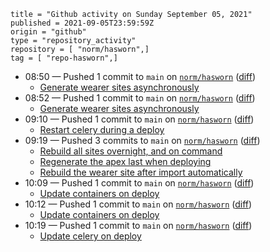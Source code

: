```
title = "Github activity on Sunday September 05, 2021"
published = 2021-09-05T23:59:59Z
origin = "github"
type = "repository_activity"
repository = [ "norm/hasworn",]
tag = [ "repo-hasworn",]
```

* 08:50 — Pushed 1 commit to `main` on [`norm/hasworn`](https://github.com/norm/hasworn) ([diff](https://github.com/norm/hasworn/compare/eca93ac190849fab1ea7e676f51c4118af2c682c..1a858a6356c8f8bb9a7882151ef2e07012878658))
  * [Generate wearer sites asynchronously](https://github.com/norm/hasworn/commit/1a858a6356c8f8bb9a7882151ef2e07012878658)
* 08:52 — Pushed 1 commit to `main` on [`norm/hasworn`](https://github.com/norm/hasworn) ([diff](https://github.com/norm/hasworn/compare/1a858a6356c8f8bb9a7882151ef2e07012878658..9ef52f1d07d3829f36885a0566b564b387ef0b51))
  * [Generate wearer sites asynchronously](https://github.com/norm/hasworn/commit/9ef52f1d07d3829f36885a0566b564b387ef0b51)
* 09:10 — Pushed 1 commit to `main` on [`norm/hasworn`](https://github.com/norm/hasworn) ([diff](https://github.com/norm/hasworn/compare/9ef52f1d07d3829f36885a0566b564b387ef0b51..7993cb3f8485f462acbfd68a7e6639908c25384e))
  * [Restart celery during a deploy](https://github.com/norm/hasworn/commit/7993cb3f8485f462acbfd68a7e6639908c25384e)
* 09:19 — Pushed 3 commits to `main` on [`norm/hasworn`](https://github.com/norm/hasworn) ([diff](https://github.com/norm/hasworn/compare/7993cb3f8485f462acbfd68a7e6639908c25384e..01f7bd3d7384e484cce5101494711391075f24bb))
  * [Rebuild all sites overnight, and on command](https://github.com/norm/hasworn/commit/f74c1017392494a7d8fe1ecbc12f3f57b475a5f3)
  * [Regenerate the apex last when deploying](https://github.com/norm/hasworn/commit/a86264eeab6d8ee90c5621cdf131b4a94bc99796)
  * [Rebuild the wearer site after import automatically](https://github.com/norm/hasworn/commit/01f7bd3d7384e484cce5101494711391075f24bb)
* 10:09 — Pushed 1 commit to `main` on [`norm/hasworn`](https://github.com/norm/hasworn) ([diff](https://github.com/norm/hasworn/compare/01f7bd3d7384e484cce5101494711391075f24bb..2a68f693370d8b7399f46d19215cccd9498ce0ef))
  * [Update containers on deploy](https://github.com/norm/hasworn/commit/2a68f693370d8b7399f46d19215cccd9498ce0ef)
* 10:12 — Pushed 1 commit to `main` on [`norm/hasworn`](https://github.com/norm/hasworn) ([diff](https://github.com/norm/hasworn/compare/2a68f693370d8b7399f46d19215cccd9498ce0ef..4d698775093e94dd40041a4770d48b2f8fc5341e))
  * [Update containers on deploy](https://github.com/norm/hasworn/commit/4d698775093e94dd40041a4770d48b2f8fc5341e)
* 10:19 — Pushed 1 commit to `main` on [`norm/hasworn`](https://github.com/norm/hasworn) ([diff](https://github.com/norm/hasworn/compare/4d698775093e94dd40041a4770d48b2f8fc5341e..9f008ac0c9417533f8fe5911e0e894e7da116ee0))
  * [Update celery on deploy](https://github.com/norm/hasworn/commit/9f008ac0c9417533f8fe5911e0e894e7da116ee0)
